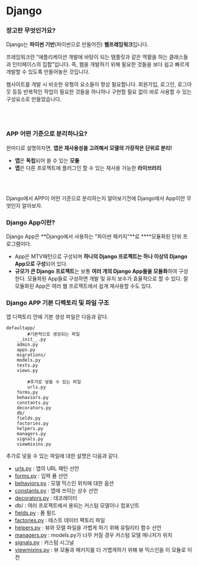 # Django

### 장고란 무엇인가요?

Django는 **파이썬 기반**(파이썬으로 만들어진) **웹프레임워크**입니다.

프레임워크란 “애플리케이션 개발에 바탕이 되는 템플릿과 같은 역활을 하는 클래스들과 인터페이스의 집합”입니다. 즉, 웹을 개발하기 위해 필요한 것들을 보다 쉽고 빠르게 개발할 수 있도록 만들어놓은 것입니다.

웹사이트를 개발 시 비슷한 유형의 요소들이 항상 필요합니다. 회원가입, 로그인, 로그아웃 등등 반복적인 작업이 필요한 것들을 하나하나 구현할 필요 없이 바로 사용할 수 있는 구성요소로 만들었습니다.

<br/>
<br/>

### APP 어떤 기준으로 분리하나요? 

한마디로 설명하자면, **앱은 재사용성을 고려해서 모델의 가장작은 단위로 분리!**

- **앱**은 **독립**되어 쓸 수 있는 **모듈**
- **앱**은 다른 프로젝트에 플러그인 할 수 있는 재사용 가능한 **라이브러리**

<br/>
<br/>

Django에서 APP이 어떤 기준으로 분리하는지 알아보기전에 Django에서 App이란 무엇인지 알아보자.

### Django App이란?

Django App은 **Django에서 사용하는 "파이썬 패키지"**로 ****모듈화된 단위 프로그램이다.

- App은 MTV패턴으로 구성되며  **하나의 Django 프로젝트는 하나 이상의 Django App으로 구성**되어 있다.
- **규모가 큰 Django 프로젝트**는 보통 **여러 개의 Django App들을 모듈화**하여 구성한다. 모듈화된 App들로 구성하면 개발 및 유지 보수가 효율적으로 할 수 있다. 잘 모듈화된 App은 여러 웹 프로젝트에서 쉽게 재사용할 수도 있다.

### Django APP **기본 디렉토리 및 파일 구조**

앱 디렉토리 안에 기본 생성 파일은 다음과 같다.

```
defaultapp/
		#기본적으로 생성되는 파일
    __init__.py
    admin.py
    apps.py
    migrations/
    models.py
    tests.py
    views.py

		#추가로 넣을 수 있는 파일
		urls.py
    forms.py
    behaviors.py
    constants.py
    decorators.py
    db/
    fields.py
    factories.py
    helpers.py
    managers.py
    signals.py
    viewmixins.py
```

추가로 넣을 수 있는 파일에 대한 설명은 다음과 같다.

- [urls.py](http://urls.py) : 앱의 URL 패턴 선언
- [forms.py](http://forms.py) : 입력 폼 선언
- [behaviors.py](http://behaviors.py) : 모델 믹스인 위치에 대한 옵션
- [constants.py](http://constants.py) : 앱에 쓰이는 상수 선언
- [decorators.py](http://decorators.py) : 데코레이터
- db/ : 여러 프로젝트에서 용되는 커스텀 모델이나 컴포넌트
- [fields.py](http://fields.py) : 폼 필드
- [factories.py](http://factories.py) : 테스트 데이터 팩토리 파일
- [helpers.py](http://helpers.py) : 뷰와 모델 파일을 가볍게 하기 위해 유틸리티 함수 선언
- [managers.py](http://managers.py) : models.py가 너무 커질 경우 커스텀 모델 매니저가 위치
- [signals.py](http://signals.py) : 커스텀 시그널
- [viewmixins.py](http://viewmixins.py) : 뷰 모듈과 패키지를 더 가볍게하기 위해 뷰 믹스인을 이 모듈로 이전